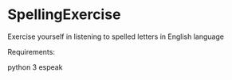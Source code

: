# SpellingExercise
Exercise yourself in listening to spelled letters in English language

Requirements:

python 3
espeak
